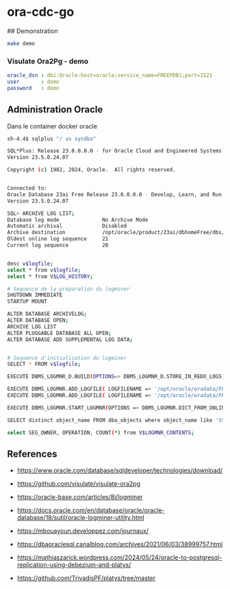 # ora-cdc-go


## Demonstration

```bash
make demo
```

### Visulate Ora2Pg - demo

```yaml
oracle_dsn : dbi:Oracle:host=oracle;service_name=FREEPDB1;port=1521
user       : demo
password   : demo
```

## Administration Oracle

Dans le container docker oracle 

```bash
sh-4.4$ sqlplus "/ as sysdba"

SQL*Plus: Release 23.0.0.0.0 - for Oracle Cloud and Engineered Systems on Sun Nov 24 11:25:37 2024
Version 23.5.0.24.07

Copyright (c) 1982, 2024, Oracle.  All rights reserved.


Connected to:
Oracle Database 23ai Free Release 23.0.0.0.0 - Develop, Learn, and Run for Free
Version 23.5.0.24.07

SQL> ARCHIVE LOG LIST;
Database log mode              No Archive Mode
Automatic archival             Disabled
Archive destination            /opt/oracle/product/23ai/dbhomeFree/dbs/arch
Oldest online log sequence     21
Current log sequence           20


desc v$logfile;
select * from v$logfile;
select * from V$LOG_HISTORY;

# Sequence de la préparation du logminer
SHUTDOWN IMMEDIATE
STARTUP MOUNT

ALTER DATABASE ARCHIVELOG;
ALTER DATABASE OPEN;
ARCHIVE LOG LIST
ALTER PLUGGABLE DATABASE ALL OPEN;
ALTER DATABASE ADD SUPPLEMENTAL LOG DATA;


# Sequence d'initialisation du logminer
SELECT * FROM v$logfile;

EXECUTE DBMS_LOGMNR_D.BUILD(OPTIONS=> DBMS_LOGMNR_D.STORE_IN_REDO_LOGS);

EXECUTE DBMS_LOGMNR.ADD_LOGFILE( LOGFILENAME => '/opt/oracle/oradata/FREE/redo01.log', OPTIONS => DBMS_LOGMNR.NEW);
EXECUTE DBMS_LOGMNR.ADD_LOGFILE( LOGFILENAME => '/opt/oracle/oradata/FREE/redo02.log', OPTIONS => DBMS_LOGMNR.NEW);

EXECUTE DBMS_LOGMNR.START_LOGMNR(OPTIONS => DBMS_LOGMNR.DICT_FROM_ONLINE_CATALOG);

SELECT distinct object_name FROM dba_objects where object_name like 'V$%LOGMNR%' or object_name like 'CDB%LOGMNR%' order by 1;

select SEG_OWNER, OPERATION, COUNT(*) from V$LOGMNR_CONTENTS;
```

## References

* https://www.oracle.com/database/sqldeveloper/technologies/download/
* https://github.com/visulate/visulate-ora2pg
* https://oracle-base.com/articles/8i/logminer
* https://docs.oracle.com/en/database/oracle/oracle-database/18/sutil/oracle-logminer-utility.html
* https://mbouayoun.developpez.com/journaux/


* https://dbaoraclesql.canalblog.com/archives/2021/06/03/38999757.html


* https://mathiaszarick.wordpress.com/2024/05/24/oracle-to-postgresql-replication-using-debezium-and-platys/
* https://github.com/TrivadisPF/platys/tree/master